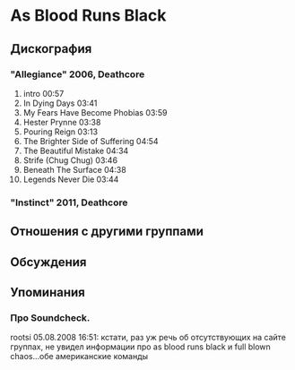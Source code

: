 # As Blood Runs Black



## Дискография

### "Allegiance" 2006, Deathcore

1. intro 00:57  
2. In Dying Days 03:41 
3. My Fears Have Become Phobias 03:59  
4. Hester Prynne 03:38  
5. Pouring Reign 03:13  
6. The Brighter Side of Suffering 04:54 
7. The Beautiful Mistake 04:34  
8. Strife (Chug Chug) 03:46 
9. Beneath The Surface 04:38  
10. Legends Never Die 03:44 


### "Instinct" 2011, Deathcore




## Отношения с другими группами


## Обсуждения


## Упоминания

### Про Soundcheck.

rootsi 05.08.2008 16:51:
кстати, раз уж речь об отсутствующих на сайте группах, не увидел информации про as blood runs black и full blown chaos...обе американские команды

